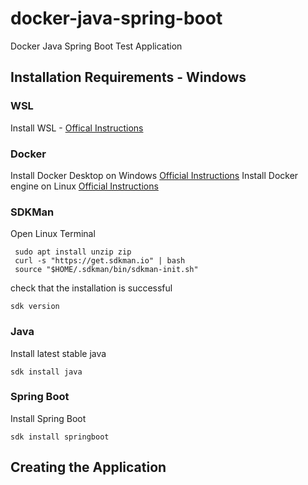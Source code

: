 # docker-java-spring-boot
Docker Java Spring Boot Test Application

## Installation Requirements - Windows

### WSL

Install WSL - [Offical Instructions](https://docs.microsoft.com/en-us/windows/wsl/install)
### Docker

Install Docker Desktop on Windows  [Official Instructions](https://docs.docker.com/desktop/windows/install/)
Install Docker engine on Linux  [Official Instructions](https://docs.docker.com/engine/install/)

### SDKMan

Open Linux Terminal

     sudo apt install unzip zip
     curl -s "https://get.sdkman.io" | bash
     source "$HOME/.sdkman/bin/sdkman-init.sh"

check that the installation is successful 

    sdk version

### Java

Install latest stable java

    sdk install java

### Spring Boot

Install Spring Boot

    sdk install springboot

## Creating the Application

